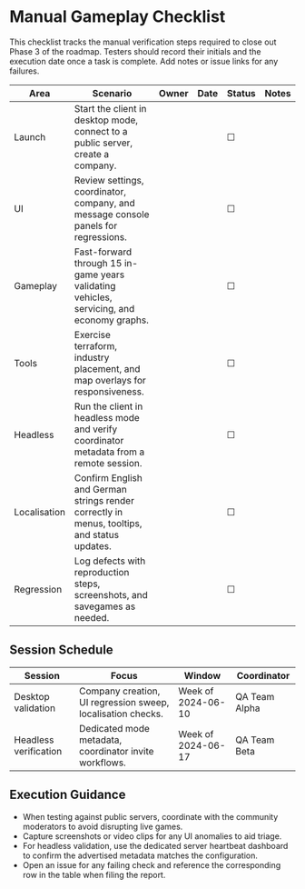 # Manual Gameplay Checklist

This checklist tracks the manual verification steps required to close out
Phase 3 of the roadmap. Testers should record their initials and the execution
date once a task is complete. Add notes or issue links for any failures.

| Area | Scenario | Owner | Date | Status | Notes |
|------|----------|-------|------|--------|-------|
| Launch | Start the client in desktop mode, connect to a public server, create a company. | | | ☐ | |
| UI | Review settings, coordinator, company, and message console panels for regressions. | | | ☐ | |
| Gameplay | Fast-forward through 15 in-game years validating vehicles, servicing, and economy graphs. | | | ☐ | |
| Tools | Exercise terraform, industry placement, and map overlays for responsiveness. | | | ☐ | |
| Headless | Run the client in headless mode and verify coordinator metadata from a remote session. | | | ☐ | |
| Localisation | Confirm English and German strings render correctly in menus, tooltips, and status updates. | | | ☐ | |
| Regression | Log defects with reproduction steps, screenshots, and savegames as needed. | | | ☐ | |

## Session Schedule

| Session | Focus | Window | Coordinator |
|---------|-------|--------|-------------|
| Desktop validation | Company creation, UI regression sweep, localisation checks. | Week of 2024-06-10 | QA Team Alpha |
| Headless verification | Dedicated mode metadata, coordinator invite workflows. | Week of 2024-06-17 | QA Team Beta |

## Execution Guidance

- When testing against public servers, coordinate with the community moderators
  to avoid disrupting live games.
- Capture screenshots or video clips for any UI anomalies to aid triage.
- For headless validation, use the dedicated server heartbeat dashboard to
  confirm the advertised metadata matches the configuration.
- Open an issue for any failing check and reference the corresponding row in the
  table when filing the report.

